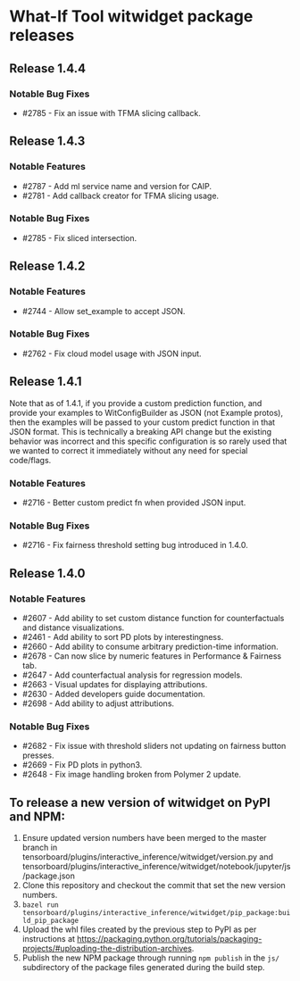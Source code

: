 # What-If Tool witwidget package releases

## Release 1.4.4

### Notable Bug Fixes
- #2785 - Fix an issue with TFMA slicing callback.

## Release 1.4.3

### Notable Features
- #2787 - Add ml service name and version for CAIP.
- #2781 - Add callback creator for TFMA slicing usage.

### Notable Bug Fixes
- #2785 - Fix sliced intersection.

## Release 1.4.2

### Notable Features
- #2744 - Allow set_example to accept JSON.

### Notable Bug Fixes
- #2762 - Fix cloud model usage with JSON input.

## Release 1.4.1

Note that as of 1.4.1, if you provide a custom prediction function, and provide
your examples to WitConfigBuilder as JSON (not Example protos), then the
examples will be passed to your custom predict function in that JSON format.
This is technically a breaking API change but the existing behavior was
incorrect and this specific configuration is so rarely used that we wanted
to correct it immediately without any need for special code/flags.

### Notable Features
- #2716 - Better custom predict fn when provided JSON input.

### Notable Bug Fixes
- #2716 - Fix fairness threshold setting bug introduced in 1.4.0.

## Release 1.4.0

### Notable Features
- #2607 - Add ability to set custom distance function for counterfactuals and distance
  visualizations.
- #2461 - Add ability to sort PD plots by interestingness.
- #2660 - Add ability to consume arbitrary prediction-time information.
- #2678 - Can now slice by numeric features in Performance & Fairness tab.
- #2647 - Add counterfactual analysis for regression models.
- #2663 - Visual updates for displaying attributions.
- #2630 - Added developers guide documentation.
- #2698 - Add ability to adjust attributions.

### Notable Bug Fixes
- #2682 - Fix issue with threshold sliders not updating on fairness button presses.
- #2669 - Fix PD plots in python3.
- #2648 - Fix image handling broken from Polymer 2 update.

## To release a new version of witwidget on PyPI and NPM:

1. Ensure updated version numbers have been merged to the master branch in
tensorboard/plugins/interactive_inference/witwidget/version.py
and tensorboard/plugins/interactive_inference/witwidget/notebook/jupyter/js/package.json
2. Clone this repository and checkout the commit that set the new version numbers.
3. `bazel run tensorboard/plugins/interactive_inference/witwidget/pip_package:build_pip_package`
4. Upload the whl files created by the previous step to PyPI as per instructions
at https://packaging.python.org/tutorials/packaging-projects/#uploading-the-distribution-archives.
5. Publish the new NPM package through running `npm publish` in the `js/` subdirectory of the package
files generated during the build step.

